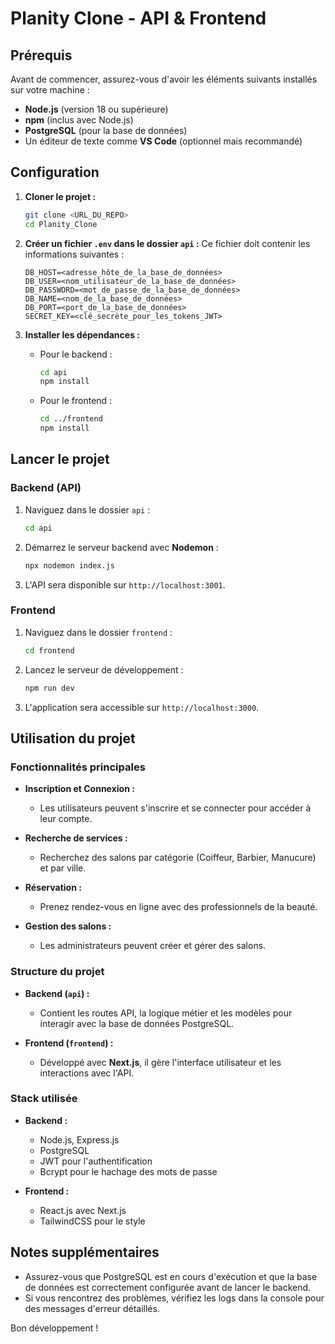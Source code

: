 # Planity Clone - API & Frontend

## Prérequis

Avant de commencer, assurez-vous d'avoir les éléments suivants installés sur votre machine :

- **Node.js** (version 18 ou supérieure)
- **npm** (inclus avec Node.js)
- **PostgreSQL** (pour la base de données)
- Un éditeur de texte comme **VS Code** (optionnel mais recommandé)

## Configuration

1. **Cloner le projet :**
   ```sh
   git clone <URL_DU_REPO>
   cd Planity_Clone
   ```

2. **Créer un fichier `.env` dans le dossier `api` :**
   Ce fichier doit contenir les informations suivantes :
   ```
   DB_HOST=<adresse_hôte_de_la_base_de_données>
   DB_USER=<nom_utilisateur_de_la_base_de_données>
   DB_PASSWORD=<mot_de_passe_de_la_base_de_données>
   DB_NAME=<nom_de_la_base_de_données>
   DB_PORT=<port_de_la_base_de_données>
   SECRET_KEY=<clé_secrète_pour_les_tokens_JWT>
   ```

3. **Installer les dépendances :**
   - Pour le backend :
     ```sh
     cd api
     npm install
     ```
   - Pour le frontend :
     ```sh
     cd ../frontend
     npm install
     ```

## Lancer le projet

### Backend (API)

1. Naviguez dans le dossier `api` :
   ```sh
   cd api
   ```

2. Démarrez le serveur backend avec **Nodemon** :
   ```sh
   npx nodemon index.js
   ```

3. L'API sera disponible sur `http://localhost:3001`.

### Frontend

1. Naviguez dans le dossier `frontend` :
   ```sh
   cd frontend
   ```

2. Lancez le serveur de développement :
   ```sh
   npm run dev
   ```

3. L'application sera accessible sur `http://localhost:3000`.

## Utilisation du projet

### Fonctionnalités principales

- **Inscription et Connexion :**
  - Les utilisateurs peuvent s'inscrire et se connecter pour accéder à leur compte.
  
- **Recherche de services :**
  - Recherchez des salons par catégorie (Coiffeur, Barbier, Manucure) et par ville.

- **Réservation :**
  - Prenez rendez-vous en ligne avec des professionnels de la beauté.

- **Gestion des salons :**
  - Les administrateurs peuvent créer et gérer des salons.

### Structure du projet

- **Backend (`api`) :**
  - Contient les routes API, la logique métier et les modèles pour interagir avec la base de données PostgreSQL.

- **Frontend (`frontend`) :**
  - Développé avec **Next.js**, il gère l'interface utilisateur et les interactions avec l'API.

### Stack utilisée

- **Backend :**
  - Node.js, Express.js
  - PostgreSQL
  - JWT pour l'authentification
  - Bcrypt pour le hachage des mots de passe

- **Frontend :**
  - React.js avec Next.js
  - TailwindCSS pour le style

## Notes supplémentaires

- Assurez-vous que PostgreSQL est en cours d'exécution et que la base de données est correctement configurée avant de lancer le backend.
- Si vous rencontrez des problèmes, vérifiez les logs dans la console pour des messages d'erreur détaillés.

Bon développement !
